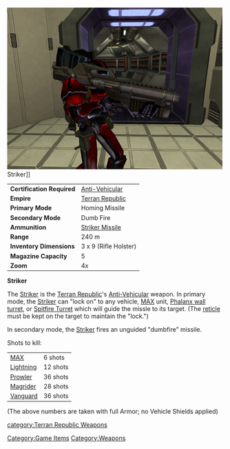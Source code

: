 ![](images/PSScreenShot0332.jpg "fig:PSScreenShot0332.jpg") Striker\]\]

|                            |                                       |
| -------------------------- | ------------------------------------- |
| **Certification Required** | [Anti-Vehicular](Anti-Vehicular.md)   |
| **Empire**                 | [Terran Republic](Terran_Republic.md) |
| **Primary Mode**           | Homing Missile                        |
| **Secondary Mode**         | Dumb Fire                             |
| **Ammunition**             | [Striker Missile](Striker_Missile.md) |
| **Range**                  | 240 m                                 |
| **Inventory Dimensions**   | 3 x 9 (Rifle Holster)                 |
| **Magazine Capacity**      | 5                                     |
| **Zoom**                   | 4x                                    |

**Striker**

The [Striker](Striker.md) is the [Terran
Republic](Terran_Republic.md)'s
[Anti-Vehicular](Anti-Vehicular.md) weapon. In primary mode, the
[Striker](Striker.md) can "lock on" to any vehicle,
[MAX](Mechanized_Assault_Exo-Suit.md) unit, [Phalanx wall
turret](Phalanx.md), or [Spitfire
Turret](Spitfire_Turret.md) which will guide the missle to its
target. (The [reticle](reticle.md) must be kept on the target to
maintain the "lock.")

In secondary mode, the [Striker](Striker.md) fires an unguided
"dumbfire" missile.

Shots to kill:

|                                       |          |
| ------------------------------------- | -------- |
| [MAX](Mechanized_Assault_Exo-Suit.md) | 6 shots  |
| [Lightning](Lightning.md)             | 12 shots |
| [Prowler](Prowler.md)                 | 36 shots |
| [Magrider](Magrider.md)               | 28 shots |
| [Vanguard](Vanguard.md)               | 36 shots |

(The above numbers are taken with full Armor; no Vehicle Shields
applied)

[category:Terran Republic
Weapons](category:Terran_Republic_Weapons.md)

[Category:Game Items](Category:Game_Items.md)
[Category:Weapons](Category:Weapons.md)
